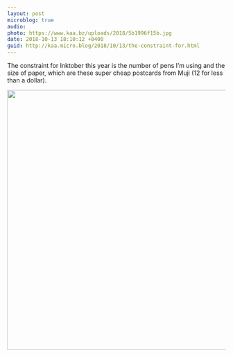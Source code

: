```yaml
---
layout: post
microblog: true
audio: 
photo: https://www.kaa.bz/uploads/2018/5b1996f15b.jpg
date: 2018-10-13 18:10:12 +0400
guid: http://kaa.micro.blog/2018/10/13/the-constraint-for.html
---
```

The constraint for Inktober this year is the number of pens I’m using and the size of paper, which are these super cheap postcards from Muji (12 for less than a dollar).

<img src="https://www.kaa.bz/uploads/2018/5b1996f15b.jpg" width="600" height="600" />
